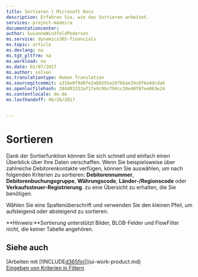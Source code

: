 ```yaml
---
title: Sortieren | Microsoft Docs
description: Erfahren Sie, wie das Sortieren arbeitet.
services: project-madeira
documentationcenter: 
author: SusanneWindfeldPedersen
ms.service: dynamics365-financials
ms.topic: article
ms.devlang: na
ms.tgt_pltfrm: na
ms.workload: na
ms.date: 02/07/2017
ms.author: solsen
ms.translationtype: Human Translation
ms.sourcegitcommit: a31be0f9d07e2abb591e26f6bae34c6f6e4dcda6
ms.openlocfilehash: 284d03333af17e8c9bcf94cc20e40f87ee063e24
ms.contentlocale: de-de
ms.lasthandoff: 06/26/2017


---
```

# Sortieren
<a id="sorting" class="xliff"></a>
Dank der Sortierfunktion können Sie sich schnell und einfach einen Überblick über Ihre Daten verschaffen. Wenn Sie beispielsweise über zahlreiche Debitorenkontakte verfügen, können Sie auswählen, um nach folgenden Kriterien zu sortieren: **Debitorennummer**, **Debitorenbuchungsgruppe**, **Währungscode**, **Länder-/Regionscode** oder **Verkaufssteuer-Registrierung**. zu eine Übersicht zu erhalten, die Sie benötigen.

Wählen Sie eine Spaltenüberschrift und verwenden Sie den kleinen Pfeil, um aufsteigend oder absteigend zu sortieren.  

**Hinweis:**Sortierung unterstützt Bilder, BLOB-Felder und FlowFilter nicht, die keiner Tabelle angehören.

## Siehe auch
<a id="see-also" class="xliff"></a>
[Arbeiten mit [!INCLUDE[d365fin](includes/d365fin_md.md)]](ui-work-product.md)  
[Eingeben von Kriterien in Filtern](ui-enter-criteria-filters.md)


